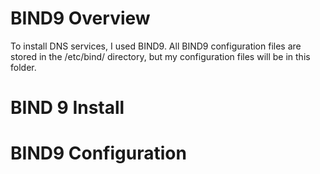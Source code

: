 # BIND9 Overview
To install DNS services, I used BIND9. All BIND9 configuration files are stored in the /etc/bind/ directory, but my configuration files will be in this folder.

# BIND 9 Install

# BIND9 Configuration
